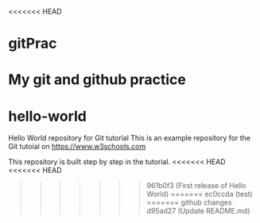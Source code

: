 <<<<<<< HEAD
# gitPrac
My git and github practice
=======
# hello-world
Hello World repository for Git tutorial
This is an example repository for the Git tutoial on https://www.w3schools.com

This repository is built step by step in the tutorial.
<<<<<<< HEAD
<<<<<<< HEAD
>>>>>>> 961b0f3 (First release of Hello World)
=======
>>>>>>> ec0ccda (test)
=======
github changes
>>>>>>> d95ad27 (Update README.md)

